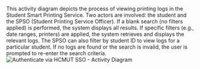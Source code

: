 This activity diagram depicts the process of viewing printing logs in the Student Smart Printing Service. Two actors are involved: the student and the SPSO (Student Printing Service Officer). If a blank search (no filters applied) is performed, the system displays all results. If specific filters (e.g., date ranges, printers) are applied, the system retrieves and displays the relevant logs. The SPSO can also filter by student ID to view logs for a particular student. If no logs are found or the search is invalid, the user is prompted to re-enter the search criteria.
![Authenticate via HCMUT SSO - Activity Diagram](Authenticate_via_HCMUT_SSO.png)
